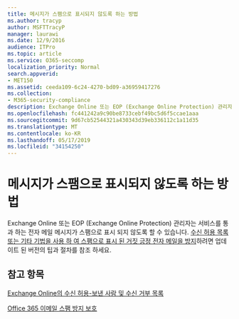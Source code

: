 ```yaml
---
title: 메시지가 스팸으로 표시되지 않도록 하는 방법
ms.author: tracyp
author: MSFTTracyP
manager: laurawi
ms.date: 12/9/2016
audience: ITPro
ms.topic: article
ms.service: O365-seccomp
localization_priority: Normal
search.appverid:
- MET150
ms.assetid: ceeda109-6c24-4270-bd09-a36959417276
ms.collection:
- M365-security-compliance
description: Exchange Online 또는 EOP (Exchange Online Protection) 관리자는 서비스를 통과 하는 전자 메일 메시지가 스팸으로 표시 되지 않도록 할 수 있습니다. 수신 허용 목록 또는 기타 기법을 사용 하 여 스팸으로 표시 된 거짓 긍정 전자 메일을 방지 하려면 업데이트 된 버전의 팁과 절차를 참조 하세요.
ms.openlocfilehash: fc441242a9c90be8733cebf49bc5d6f5ccae1aaa
ms.sourcegitcommit: 9d67cb52544321a430343d39eb336112c1a11d35
ms.translationtype: MT
ms.contentlocale: ko-KR
ms.lasthandoff: 05/17/2019
ms.locfileid: "34154250"
---
```

# <a name="how-to-help-ensure-that-a-message-isnt-marked-as-spam"></a>메시지가 스팸으로 표시되지 않도록 하는 방법

Exchange Online 또는 EOP (Exchange Online Protection) 관리자는 서비스를 통과 하는 전자 메일 메시지가 스팸으로 표시 되지 않도록 할 수 있습니다. [수신 허용 목록 또는 기타 기법을 사용 하 여 스팸으로 표시 된 거짓 긍정 전자 메일을 방지](https://go.microsoft.com/fwlink/p/?LinkID=534224)하려면 업데이트 된 버전의 팁과 절차를 참조 하세요. 
  
## <a name="see-also"></a>참고 항목

[Exchange Online의 수신 허용-보낸 사람 및 수신 거부 목록](safe-sender-and-blocked-sender-lists-faq.md)

[Office 365 이메일 스팸 방지 보호](https://support.office.com/article/Office-365-Email-Anti-Spam-Protection-6a601501-a6a8-4559-b2e7-56b59c96a586)

